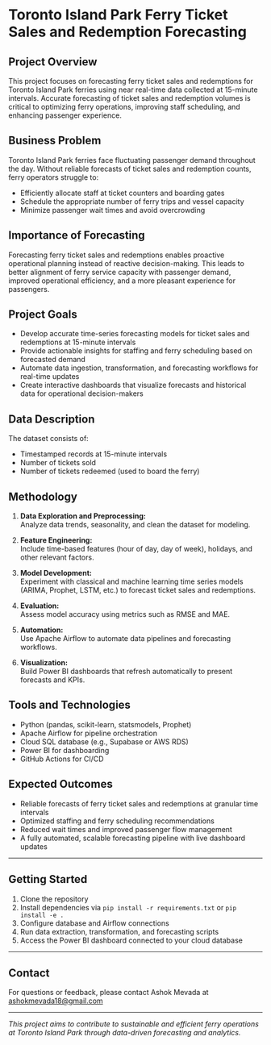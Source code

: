 # Toronto Island Park Ferry Ticket Sales and Redemption Forecasting

## Project Overview

This project focuses on forecasting ferry ticket sales and redemptions for Toronto Island Park ferries using near real-time data collected at 15-minute intervals. Accurate forecasting of ticket sales and redemption volumes is critical to optimizing ferry operations, improving staff scheduling, and enhancing passenger experience.

## Business Problem

Toronto Island Park ferries face fluctuating passenger demand throughout the day. Without reliable forecasts of ticket sales and redemption counts, ferry operators struggle to:

- Efficiently allocate staff at ticket counters and boarding gates
- Schedule the appropriate number of ferry trips and vessel capacity
- Minimize passenger wait times and avoid overcrowding

## Importance of Forecasting

Forecasting ferry ticket sales and redemptions enables proactive operational planning instead of reactive decision-making. This leads to better alignment of ferry service capacity with passenger demand, improved operational efficiency, and a more pleasant experience for passengers.

## Project Goals

- Develop accurate time-series forecasting models for ticket sales and redemptions at 15-minute intervals
- Provide actionable insights for staffing and ferry scheduling based on forecasted demand
- Automate data ingestion, transformation, and forecasting workflows for real-time updates
- Create interactive dashboards that visualize forecasts and historical data for operational decision-makers

## Data Description

The dataset consists of:

- Timestamped records at 15-minute intervals
- Number of tickets sold
- Number of tickets redeemed (used to board the ferry)

## Methodology

1. **Data Exploration and Preprocessing:**  
   Analyze data trends, seasonality, and clean the dataset for modeling.

2. **Feature Engineering:**  
   Include time-based features (hour of day, day of week), holidays, and other relevant factors.

3. **Model Development:**  
   Experiment with classical and machine learning time series models (ARIMA, Prophet, LSTM, etc.) to forecast ticket sales and redemptions.

4. **Evaluation:**  
   Assess model accuracy using metrics such as RMSE and MAE.

5. **Automation:**  
   Use Apache Airflow to automate data pipelines and forecasting workflows.

6. **Visualization:**  
   Build Power BI dashboards that refresh automatically to present forecasts and KPIs.

## Tools and Technologies

- Python (pandas, scikit-learn, statsmodels, Prophet)
- Apache Airflow for pipeline orchestration
- Cloud SQL database (e.g., Supabase or AWS RDS)
- Power BI for dashboarding
- GitHub Actions for CI/CD

## Expected Outcomes

- Reliable forecasts of ferry ticket sales and redemptions at granular time intervals  
- Optimized staffing and ferry scheduling recommendations  
- Reduced wait times and improved passenger flow management  
- A fully automated, scalable forecasting pipeline with live dashboard updates

---

## Getting Started

1. Clone the repository  
2. Install dependencies via `pip install -r requirements.txt` or `pip install -e .`  
3. Configure database and Airflow connections  
4. Run data extraction, transformation, and forecasting scripts  
5. Access the Power BI dashboard connected to your cloud database

---

## Contact

For questions or feedback, please contact Ashok Mevada at ashokmevada18@gmail.com

---

*This project aims to contribute to sustainable and efficient ferry operations at Toronto Island Park through data-driven forecasting and analytics.*
